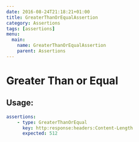 ```yaml
---
date: 2016-08-24T21:18:21+01:00
title: GreaterThanOrEqualAssertion
category: Assertions
tags: [assertions]
menu:
  main:
    name: GreaterThanOrEqualAssertion
    parent: Assertions
---
```


# Greater Than or Equal

## Usage:

```yaml
assertions:
    - type: GreaterThanOrEqual
      key: http:response:headers:Content-Length
      expected: 512
```
